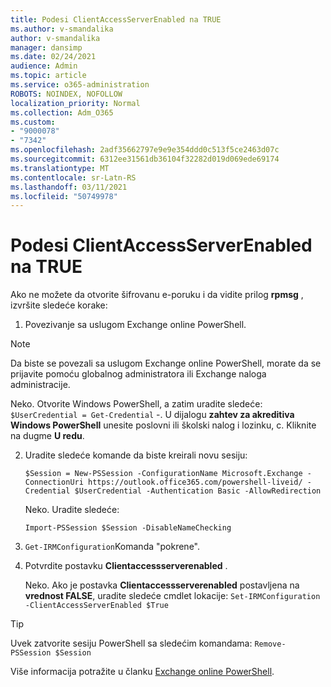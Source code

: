 ```yaml
---
title: Podesi ClientAccessServerEnabled na TRUE
ms.author: v-smandalika
author: v-smandalika
manager: dansimp
ms.date: 02/24/2021
audience: Admin
ms.topic: article
ms.service: o365-administration
ROBOTS: NOINDEX, NOFOLLOW
localization_priority: Normal
ms.collection: Adm_O365
ms.custom:
- "9000078"
- "7342"
ms.openlocfilehash: 2adf35662797e9e9e354ddd0c513f5ce2463d07c
ms.sourcegitcommit: 6312ee31561db36104f32282d019d069ede69174
ms.translationtype: MT
ms.contentlocale: sr-Latn-RS
ms.lasthandoff: 03/11/2021
ms.locfileid: "50749978"
---
```

# <a name="set-clientaccessserverenabled-to-true"></a>Podesi ClientAccessServerEnabled na TRUE

Ako ne možete da otvorite šifrovanu e-poruku i da vidite prilog **rpmsg** , izvršite sledeće korake:

1. Povezivanje sa uslugom Exchange online PowerShell.

> [!NOTE]
> Da biste se povezali sa uslugom Exchange online PowerShell, morate da se prijavite pomoću globalnog administratora ili Exchange naloga administracije.

   Neko. Otvorite Windows PowerShell, a zatim uradite sledeće: `$UserCredential = Get-Credential`
-. U dijalogu **zahtev za akreditiva Windows PowerShell** unesite poslovni ili školski nalog i lozinku, c. Kliknite na dugme **U redu**. 

2. Uradite sledeće komande da biste kreirali novu sesiju:

    `$Session = New-PSSession -ConfigurationName Microsoft.Exchange -ConnectionUri https://outlook.office365.com/powershell-liveid/ -Credential $UserCredential -Authentication Basic -AllowRedirection`

    Neko. Uradite sledeće:
    
    `Import-PSSession $Session -DisableNameChecking`

3. `Get-IRMConfiguration`Komanda "pokrene".

4. Potvrdite postavku **Clientaccessserverenabled** . 

    Neko. Ako je postavka **Clientaccessserverenabled** postavljena na **vrednost FALSE**, uradite sledeće cmdlet lokacije: `Set-IRMConfiguration -ClientAccessServerEnabled $True`

> [!TIP]
> Uvek zatvorite sesiju PowerShell sa sledećim komandama: `Remove-PSSession $Session`

Više informacija potražite u članku [Exchange online PowerShell](https://docs.microsoft.com/powershell/exchange/connect-to-exchange-online-powershell).

